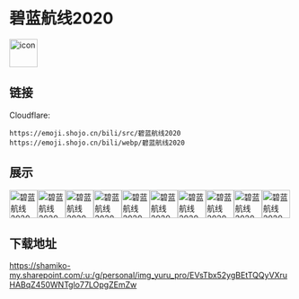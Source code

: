 # 碧蓝航线2020
<img src="https://emoji.shojo.cn/bili/src/碧蓝航线2020/icon.png" width="50" height="50" alt="icon">

## 链接
Cloudflare:
```
https://emoji.shojo.cn/bili/src/碧蓝航线2020
https://emoji.shojo.cn/bili/webp/碧蓝航线2020
```
## 展示
<img src="https://emoji.shojo.cn/bili/src/碧蓝航线2020/碧蓝航线2020-在干嘛.png" width="50" height="50" alt="碧蓝航线2020-在干嘛"><img src="https://emoji.shojo.cn/bili/src/碧蓝航线2020/碧蓝航线2020-肚子饿.png" width="50" height="50" alt="碧蓝航线2020-肚子饿"><img src="https://emoji.shojo.cn/bili/src/碧蓝航线2020/碧蓝航线2020-心动.png" width="50" height="50" alt="碧蓝航线2020-心动"><img src="https://emoji.shojo.cn/bili/src/碧蓝航线2020/碧蓝航线2020-hentai.png" width="50" height="50" alt="碧蓝航线2020-hentai"><img src="https://emoji.shojo.cn/bili/src/碧蓝航线2020/碧蓝航线2020-？！.png" width="50" height="50" alt="碧蓝航线2020-？！"><img src="https://emoji.shojo.cn/bili/src/碧蓝航线2020/碧蓝航线2020-睡着了.png" width="50" height="50" alt="碧蓝航线2020-睡着了"><img src="https://emoji.shojo.cn/bili/src/碧蓝航线2020/碧蓝航线2020-对不起.png" width="50" height="50" alt="碧蓝航线2020-对不起"><img src="https://emoji.shojo.cn/bili/src/碧蓝航线2020/碧蓝航线2020-加油.png" width="50" height="50" alt="碧蓝航线2020-加油"><img src="https://emoji.shojo.cn/bili/src/碧蓝航线2020/碧蓝航线2020-委屈.png" width="50" height="50" alt="碧蓝航线2020-委屈"><img src="https://emoji.shojo.cn/bili/src/碧蓝航线2020/碧蓝航线2020-晕.png" width="50" height="50" alt="碧蓝航线2020-晕">

## 下载地址

https://shamiko-my.sharepoint.com/:u:/g/personal/img_yuru_pro/EVsTbx52ygBEtTQQyVXruHABqZ450WNTglo77LOpgZEmZw